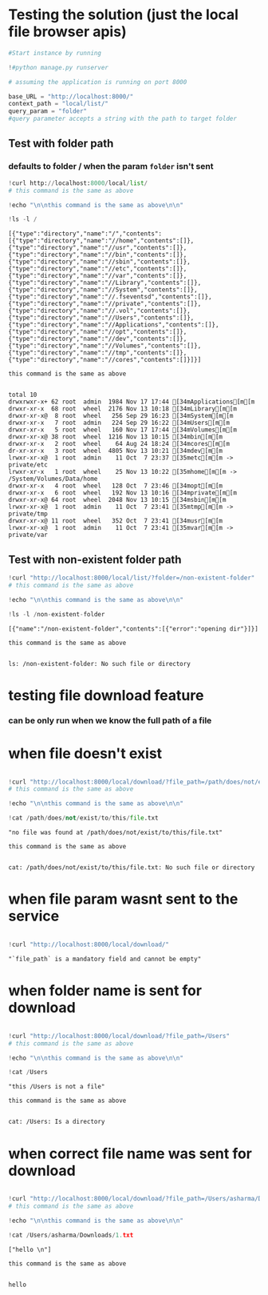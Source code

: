 # Testing the solution (just the local file browser apis)


```python
#Start instance by running

!#python manage.py runserver
```


```python
# assuming the application is running on port 8000
```


```python
base_URL = "http://localhost:8000/"
context_path = "local/list/"
query_param = "folder"
#query parameter accepts a string with the path to target folder
```

## Test with folder path
### defaults to folder / when the param ```folder``` isn't sent


```python
!curl http://localhost:8000/local/list/
# this command is the same as above

!echo "\n\nthis command is the same as above\n\n"

!ls -l /
```

    [{"type":"directory","name":"/","contents":[{"type":"directory","name":"//home","contents":[]},{"type":"directory","name":"//usr","contents":[]},{"type":"directory","name":"//bin","contents":[]},{"type":"directory","name":"//sbin","contents":[]},{"type":"directory","name":"//etc","contents":[]},{"type":"directory","name":"//var","contents":[]},{"type":"directory","name":"//Library","contents":[]},{"type":"directory","name":"//System","contents":[]},{"type":"directory","name":"//.fseventsd","contents":[]},{"type":"directory","name":"//private","contents":[]},{"type":"directory","name":"//.vol","contents":[]},{"type":"directory","name":"//Users","contents":[]},{"type":"directory","name":"//Applications","contents":[]},{"type":"directory","name":"//opt","contents":[]},{"type":"directory","name":"//dev","contents":[]},{"type":"directory","name":"//Volumes","contents":[]},{"type":"directory","name":"//tmp","contents":[]},{"type":"directory","name":"//cores","contents":[]}]}]
    
    this command is the same as above
    
    
    total 10
    drwxrwxr-x+ 62 root  admin  1984 Nov 17 17:44 [34mApplications[m[m
    drwxr-xr-x  68 root  wheel  2176 Nov 13 10:18 [34mLibrary[m[m
    drwxr-xr-x@  8 root  wheel   256 Sep 29 16:23 [34mSystem[m[m
    drwxr-xr-x   7 root  admin   224 Sep 29 16:22 [34mUsers[m[m
    drwxr-xr-x   5 root  wheel   160 Nov 17 17:44 [34mVolumes[m[m
    drwxr-xr-x@ 38 root  wheel  1216 Nov 13 10:15 [34mbin[m[m
    drwxr-xr-x   2 root  wheel    64 Aug 24 18:24 [34mcores[m[m
    dr-xr-xr-x   3 root  wheel  4805 Nov 13 10:21 [34mdev[m[m
    lrwxr-xr-x@  1 root  admin    11 Oct  7 23:37 [35metc[m[m -> private/etc
    lrwxr-xr-x   1 root  wheel    25 Nov 13 10:22 [35mhome[m[m -> /System/Volumes/Data/home
    drwxr-xr-x   4 root  wheel   128 Oct  7 23:46 [34mopt[m[m
    drwxr-xr-x   6 root  wheel   192 Nov 13 10:16 [34mprivate[m[m
    drwxr-xr-x@ 64 root  wheel  2048 Nov 13 10:15 [34msbin[m[m
    lrwxr-xr-x@  1 root  admin    11 Oct  7 23:41 [35mtmp[m[m -> private/tmp
    drwxr-xr-x@ 11 root  wheel   352 Oct  7 23:41 [34musr[m[m
    lrwxr-xr-x@  1 root  admin    11 Oct  7 23:41 [35mvar[m[m -> private/var


## Test with non-existent folder path


```python
!curl "http://localhost:8000/local/list/?folder=/non-existent-folder"
# this command is the same as above

!echo "\n\nthis command is the same as above\n\n"

!ls -l /non-existent-folder
```

    [{"name":"/non-existent-folder","contents":[{"error":"opening dir"}]}]
    
    this command is the same as above
    
    
    ls: /non-existent-folder: No such file or directory


# testing file download feature
### can be only run when we know the full path of a file

# when file doesn't exist


```python

!curl "http://localhost:8000/local/download/?file_path=/path/does/not/exist/to/this/file.txt"
# this command is the same as above

!echo "\n\nthis command is the same as above\n\n"

!cat /path/does/not/exist/to/this/file.txt
```

    "no file was found at /path/does/not/exist/to/this/file.txt"
    
    this command is the same as above
    
    
    cat: /path/does/not/exist/to/this/file.txt: No such file or directory


# when file param wasnt sent to the service


```python

!curl "http://localhost:8000/local/download/"

```

    "`file_path` is a mandatory field and cannot be empty"

# when folder name is sent for download


```python

!curl "http://localhost:8000/local/download/?file_path=/Users"
# this command is the same as above

!echo "\n\nthis command is the same as above\n\n"

!cat /Users
```

    "this /Users is not a file"
    
    this command is the same as above
    
    
    cat: /Users: Is a directory


# when correct file name was sent for download


```python

!curl "http://localhost:8000/local/download/?file_path=/Users/asharma/Downloads/1.txt"
# this command is the same as above

!echo "\n\nthis command is the same as above\n\n"

!cat /Users/asharma/Downloads/1.txt
```

    ["hello \n"]
    
    this command is the same as above
    
    
    hello 



```python

```


```python

```
